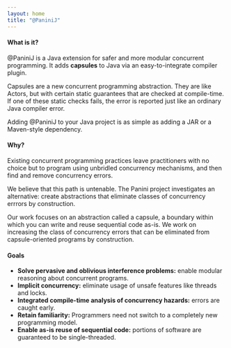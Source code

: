 ```yaml
---
layout: home
title: "@PaniniJ"
---
```


#### What is it?

@PaniniJ is a Java extension for safer and more modular concurrent
programming. It adds **capsules** to Java via an easy-to-integrate compiler
plugin.

Capsules are a new concurrent programming abstraction. They are like Actors, but
with certain static guarantees that are checked at compile-time. If one of these
static checks fails, the error is reported just like an ordinary Java compiler
error.

Adding @PaniniJ to your Java project is as simple as adding a JAR or a
Maven-style dependency.


#### Why?

Existing concurrent programming practices leave practitioners with no choice but
to program using unbridled concurrency mechanisms, and then find and remove
concurrency errors.

We believe that this path is untenable. The Panini project investigates an
alternative: create abstractions that eliminate classes of concurrency errrors
by construction.

Our work focuses on an abstraction called a capsule, a boundary within which you
can write and reuse sequential code as-is. We work on increasing the class of
concurrency errors that can be eliminated from capsule-oriented programs by
construction.


#### Goals

- **Solve pervasive and oblivious interference problems:** enable modular
  reasoning about concurrent programs.
- **Implicit concurrency:** eliminate usage of unsafe features like threads and
  locks.
- **Integrated compile-time analysis of concurrency hazards:** errors are caught
  early.
- **Retain familiarity:** Programmers need not switch to a completely new
  programming model.
- **Enable as-is reuse of sequential code:** portions of software are guaranteed
  to be single-threaded.
